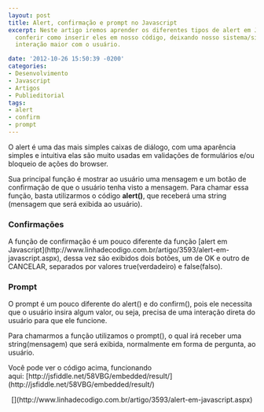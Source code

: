 ```yaml
---
layout: post
title: Alert, confirmação e prompt no Javascript
excerpt: Neste artigo iremos aprender os diferentes tipos de alert em Javascript e
  conferir como inserir eles em nosso código, deixando nosso sistema/site com uma
  interação maior com o usuário.

date: '2012-10-26 15:50:39 -0200'
categories:
- Desenvolvimento
- Javascript
- Artigos
- Publieditorial
tags:
- alert
- confirm
- prompt
---
```

O alert é uma das mais simples caixas de diálogo, com uma aparência simples e intuitiva elas são muito usadas em validações de formulários e/ou bloqueio de ações do browser.

Sua principal função é mostrar ao usuário uma mensagem e um botão de confirmação de que o usuário tenha visto a mensagem. Para chamar essa função, basta utilizarmos o código <strong>alert()</strong>, que receberá uma string (mensagem que será exibida ao usuário).

<div data-gist-id="3959649" data-gist-show-loading="false"></div>
<h3>Confirmações</h3>
A função de confirmação é um pouco diferente da função [alert em Javascript](http://www.linhadecodigo.com.br/artigo/3593/alert-em-javascript.aspx), dessa vez são exibidos dois botões, um de OK e outro de CANCELAR, separados por valores true(verdadeiro) e false(falso).

<div data-gist-id="3959658" data-gist-show-loading="false"></div>
<h3>Prompt</h3>
O prompt é um pouco diferente do alert() e do confirm(), pois ele necessita que o usuário insira algum valor, ou seja, precisa de uma interação direta do usuário para que ele funcione.

Para chamarmos a função utilizamos o prompt(), o qual irá receber uma string(mensagem) que será exibida, normalmente em forma de pergunta, ao usuário.

<div data-gist-id="3959665" data-gist-show-loading="false"></div>
Você pode ver o código acima, funcionando aqui: [http://jsfiddle.net/58VBG/embedded/result/](http://jsfiddle.net/58VBG/embedded/result/)

<p style="text-align: center;">[](http://www.linhadecodigo.com.br/artigo/3593/alert-em-javascript.aspx)

